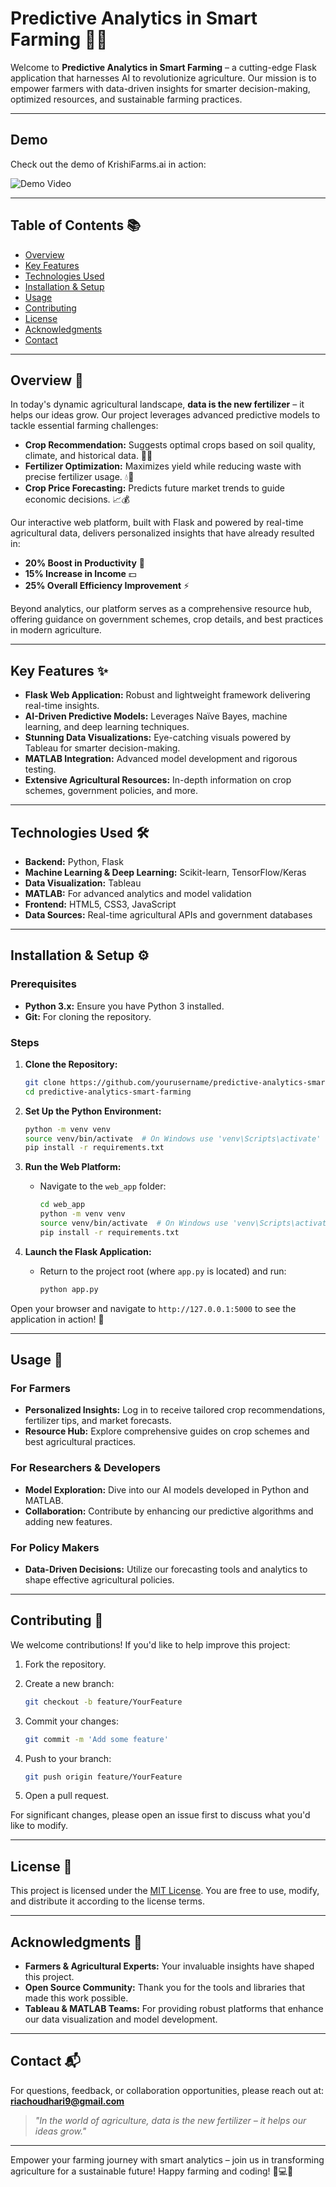 # Predictive Analytics in Smart Farming 🚜🌱

Welcome to **Predictive Analytics in Smart Farming** – a cutting-edge Flask application that harnesses AI to revolutionize agriculture. Our mission is to empower farmers with data-driven insights for smarter decision-making, optimized resources, and sustainable farming practices.

---
## Demo

Check out the demo of KrishiFarms.ai in action:

![Demo Video](krishifarms-demo.gif)

---

## Table of Contents 📚

- [Overview](#overview)
- [Key Features](#key-features)
- [Technologies Used](#technologies-used)
- [Installation & Setup](#installation--setup)
- [Usage](#usage)
- [Contributing](#contributing)
- [License](#license)
- [Acknowledgments](#acknowledgments)
- [Contact](#contact)

---

## Overview 🌾

In today's dynamic agricultural landscape, **data is the new fertilizer** – it helps our ideas grow. Our project leverages advanced predictive models to tackle essential farming challenges:

- **Crop Recommendation:** Suggests optimal crops based on soil quality, climate, and historical data. 🌽🍅
- **Fertilizer Optimization:** Maximizes yield while reducing waste with precise fertilizer usage. 💧🧪
- **Crop Price Forecasting:** Predicts future market trends to guide economic decisions. 📈💰

Our interactive web platform, built with Flask and powered by real-time agricultural data, delivers personalized insights that have already resulted in:
- **20% Boost in Productivity** 🚀
- **15% Increase in Income** 💵
- **25% Overall Efficiency Improvement** ⚡

Beyond analytics, our platform serves as a comprehensive resource hub, offering guidance on government schemes, crop details, and best practices in modern agriculture.

---

## Key Features ✨

- **Flask Web Application:** Robust and lightweight framework delivering real-time insights.
- **AI-Driven Predictive Models:** Leverages Naïve Bayes, machine learning, and deep learning techniques.
- **Stunning Data Visualizations:** Eye-catching visuals powered by Tableau for smarter decision-making.
- **MATLAB Integration:** Advanced model development and rigorous testing.
- **Extensive Agricultural Resources:** In-depth information on crop schemes, government policies, and more.

---

## Technologies Used 🛠

- **Backend:** Python, Flask
- **Machine Learning & Deep Learning:** Scikit-learn, TensorFlow/Keras
- **Data Visualization:** Tableau
- **MATLAB:** For advanced analytics and model validation
- **Frontend:** HTML5, CSS3, JavaScript
- **Data Sources:** Real-time agricultural APIs and government databases

---

## Installation & Setup ⚙️

### Prerequisites

- **Python 3.x:** Ensure you have Python 3 installed.
- **Git:** For cloning the repository.

### Steps

1. **Clone the Repository:**

   ```bash  
   git clone https://github.com/yourusername/predictive-analytics-smart-farming.git  
   cd predictive-analytics-smart-farming  
   ```

2. **Set Up the Python Environment:**

   ```bash  
   python -m venv venv  
   source venv/bin/activate  # On Windows use 'venv\Scripts\activate'  
   pip install -r requirements.txt  
   ```

3. **Run the Web Platform:**
   - Navigate to the `web_app` folder:

     ```bash  
     cd web_app  
     python -m venv venv  
     source venv/bin/activate  # On Windows use 'venv\Scripts\activate'  
     pip install -r requirements.txt  
     ```

4. **Launch the Flask Application:**
   - Return to the project root (where `app.py` is located) and run:

     ```bash  
     python app.py  
     ```

Open your browser and navigate to `http://127.0.0.1:5000` to see the application in action! 🚀

---

## Usage 🎯

### For Farmers
- **Personalized Insights:** Log in to receive tailored crop recommendations, fertilizer tips, and market forecasts.
- **Resource Hub:** Explore comprehensive guides on crop schemes and best agricultural practices.

### For Researchers & Developers
- **Model Exploration:** Dive into our AI models developed in Python and MATLAB.
- **Collaboration:** Contribute by enhancing our predictive algorithms and adding new features.

### For Policy Makers
- **Data-Driven Decisions:** Utilize our forecasting tools and analytics to shape effective agricultural policies.

---

## Contributing 🤝

We welcome contributions! If you'd like to help improve this project:

1. Fork the repository.
2. Create a new branch:

   ```bash  
   git checkout -b feature/YourFeature  
   ```

3. Commit your changes:

   ```bash  
   git commit -m 'Add some feature'  
   ```

4. Push to your branch:

   ```bash  
   git push origin feature/YourFeature  
   ```

5. Open a pull request.

For significant changes, please open an issue first to discuss what you'd like to modify.

---

## License 📄

This project is licensed under the [MIT License](./LICENSE). You are free to use, modify, and distribute it according to the license terms.

---

## Acknowledgments 🙏

- **Farmers & Agricultural Experts:** Your invaluable insights have shaped this project.
- **Open Source Community:** Thank you for the tools and libraries that made this work possible.
- **Tableau & MATLAB Teams:** For providing robust platforms that enhance our data visualization and model development.

---

## Contact 📬

For questions, feedback, or collaboration opportunities, please reach out at:  
**riachoudhari9@gmail.com**

> *"In the world of agriculture, data is the new fertilizer – it helps our ideas grow."*

---

Empower your farming journey with smart analytics – join us in transforming agriculture for a sustainable future! Happy farming and coding! 🚜💻🌱

